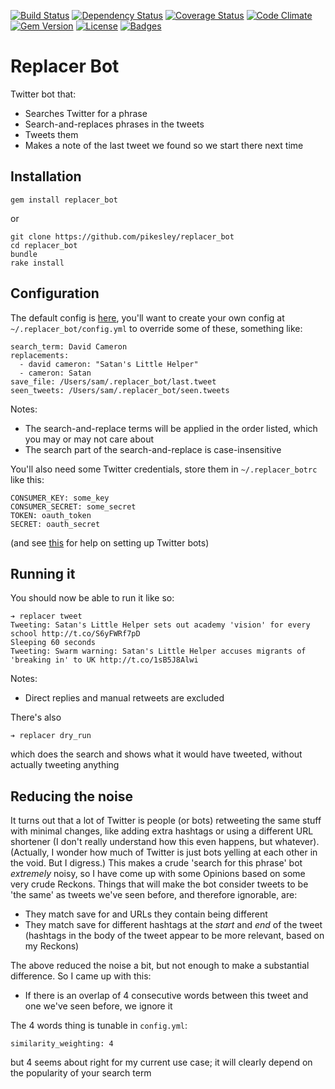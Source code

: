 [![Build Status](http://img.shields.io/travis/pikesley/replacer_bot.svg)](https://travis-ci.org/pikesley/replacer_bot)
[![Dependency Status](http://img.shields.io/gemnasium/pikesley/replacer_bot.svg)](https://gemnasium.com/pikesley/replacer_bot)
[![Coverage Status](http://img.shields.io/coveralls/pikesley/replacer_bot.svg)](https://coveralls.io/r/pikesley/replacer_bot)
[![Code Climate](http://img.shields.io/codeclimate/github/pikesley/replacer_bot.svg)](https://codeclimate.com/github/pikesley/replacer_bot)
[![Gem Version](http://img.shields.io/gem/v/replacer_bot.svg)](https://rubygems.org/gems/replacer_bot)
[![License](http://img.shields.io/:license-mit-blue.svg)](http://pikesley.mit-license.org)
[![Badges](http://img.shields.io/:badges-7/7-ff6799.svg)](https://github.com/badges/badgerbadgerbadger)

# Replacer Bot

Twitter bot that:

* Searches Twitter for a phrase
* Search-and-replaces phrases in the tweets
* Tweets them
* Makes a note of the last tweet we found so we start there next time

## Installation

    gem install replacer_bot

or

    git clone https://github.com/pikesley/replacer_bot
    cd replacer_bot
    bundle
    rake install

## Configuration

The default config is [here](https://github.com/pikesley/replacer_bot/blob/master/config/defaults.yml), you'll want to create your own config at `~/.replacer_bot/config.yml` to override some of these, something like:

    search_term: David Cameron
    replacements:
      - david cameron: "Satan's Little Helper"
      - cameron: Satan
    save_file: /Users/sam/.replacer_bot/last.tweet
    seen_tweets: /Users/sam/.replacer_bot/seen.tweets

Notes:

* The search-and-replace terms will be applied in the order listed, which you may or may not care about
* The search part of the search-and-replace is case-insensitive

You'll also need some Twitter credentials, store them in `~/.replacer_botrc` like this:

    CONSUMER_KEY: some_key
    CONSUMER_SECRET: some_secret
    TOKEN: oauth_token
    SECRET: oauth_secret

(and see [this](http://dghubble.com/blog/posts/twitter-app-write-access-and-bots/) for help on setting up Twitter bots)

## Running it

You should now be able to run it like so:

    ➔ replacer tweet
    Tweeting: Satan's Little Helper sets out academy 'vision' for every school http://t.co/S6yFWRf7pD
    Sleeping 60 seconds
    Tweeting: Swarm warning: Satan's Little Helper accuses migrants of 'breaking in' to UK http://t.co/1sB5J8Alwi

Notes:

* Direct replies and manual retweets are excluded

There's also

    ➔ replacer dry_run

which does the search and shows what it would have tweeted, without actually tweeting anything

## Reducing the noise

It turns out that a lot of Twitter is people (or bots) retweeting the same stuff with minimal changes, like adding extra hashtags or using a different URL shortener (I don't really understand how this even happens, but whatever). (Actually, I wonder how much of Twitter is just bots yelling at each other in the void. But I digress.) This makes a crude 'search for this phrase' bot _extremely_ noisy, so I have come up with some Opinions based on some very crude Reckons. Things that will make the bot consider tweets to be 'the same' as tweets we've seen before, and therefore ignorable, are:

* They match save for and URLs they contain being different
* They match save for different hashtags at the _start_ and _end_ of the tweet (hashtags in the body of the tweet appear to be more relevant, based on my Reckons)

The above reduced the noise a bit, but not enough to make a substantial difference. So I came up with this:

* If there is an overlap of 4 consecutive words between this tweet and one we've seen before, we ignore it

The 4 words thing is tunable in `config.yml`:

    similarity_weighting: 4

but 4 seems about right for my current use case; it will clearly depend on the popularity of your search term
